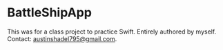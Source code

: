 # BattleShipApp
This was for a class project to practice Swift.
Entirely authored by myself.
Contact: austinshadel795@gmail.com.
